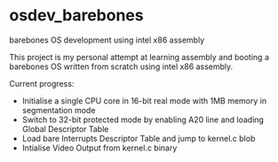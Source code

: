 # osdev_barebones
barebones OS development using intel x86 assembly

This project is my personal attempt at learning assembly and booting a barebones OS written from scratch using intel x86 assembly.

Current progress:
  - Initialise a single CPU core in 16-bit real mode with 1MB memory in segmentation mode
  - Switch to 32-bit protected mode by enabling A20 line and loading Global Descriptor Table
  - Load bare Interrupts Descriptor Table and jump to kernel.c blob
  - Intialise Video Output from kernel.c binary
